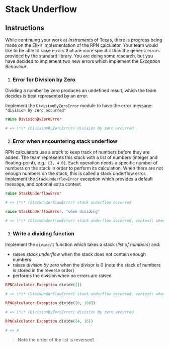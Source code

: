 # Stack Underflow

## Instructions

While continuing your work at _Instruments_ of Texas, there is progress being made on the Elixir implementation of the RPN calculator. Your team would like to be able to raise errors that are more specific than the generic errors provided by the standard library. You are doing some research, but you have decided to implement two new errors which implement the _Exception Behaviour_.

1. ### Error for Division by Zero

Dividing a number by zero produces an undefined result, which the team decides is best represented by an error.

Implement the `DivisionByZeroError` module to have the error message: `"division by zero occurred"`

```elixir
raise DivisionByZeroError

# => \*\* (DivisionByZeroError) division by zero occurred
```

2. ### Error when encountering stack underflow

RPN calculators use a _stack_ to keep track of numbers before they are added. The team represents this _stack_ with a list of numbers (integer and floating-point), e.g.: `[3, 4.0]`. Each operation needs a specific number of numbers on the stack in order to perform its calculation. When there are not enough numbers on the stack, this is called a stack underflow error. Implement the `StackUnderflowError` exception which provides a default message, and optional extra context

```elixir
raise StackUnderflowError

# => \*\* (StackUnderflowError) stack underflow occurred

raise StackUnderflowError, "when dividing"

# => \*\* (StackUnderflowError) stack underflow occurred, context: when dividing
```

3. ### Write a dividing function

Implement the `divide/1` function which takes a stack (_list of numbers_) and:

- raises _stack underflow_ when the stack does not contain enough numbers
- raises _division by zero_ when the divisor is 0 (note the stack of numbers is stored in the reverse order)
- performs the division when no errors are raised

```elixir
RPNCalculator.Exception.divide([])

# => \*\* (StackUnderflowError) stack underflow occurred, context: when dividing

RPNCalculator.Exception.divide([0, 100])

# => \*\* (DivisionByZeroError) division by zero occurred

RPNCalculator.Exception.divide([4, 16])

# => 4
```

> Note the order of the list is reversed!
